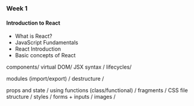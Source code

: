 ### Week 1

#### Introduction to React

- What is React?
- JavaScript Fundamentals
- React Introduction
- Basic concepts of React 

components/ 
virtual DOM/ 
JSX syntax / 
lifecycles/ 

modules (import/export) / 
destructure / 

props and state / 
using functions (class/functional) / 
fragments / 
CSS file structure / 
styles / 
forms + inputs / 
images /
